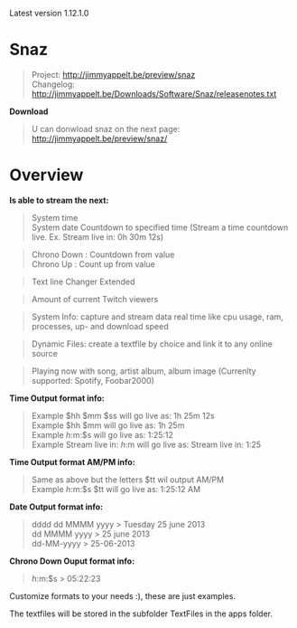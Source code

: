 Latest version 1.12.1.0

# Snaz
>Project: http://jimmyappelt.be/preview/snaz  
>Changelog: http://jimmyappelt.be/Downloads/Software/Snaz/releasenotes.txt  

**Download**

>U can donwload snaz on the next page:  
>http://jimmyappelt.be/preview/snaz/

# Overview

**Is able to stream the next:**  
>System time  
>System date
>Countdown to specified time (Stream a time countdown live. Ex. Stream live in: 0h 30m 12s)

>Chrono Down : Countdown from value  
>Chrono Up : Count up from value

>Text line Changer Extended

>Amount of current Twitch viewers

>System Info: capture and stream data real time like cpu usage, ram, processes, up- and download speed

>Dynamic Files: create a textfile by choice and link it to any online source

>Playing now with song, artist album, album image (Currenlty supported: Spotify, Foobar2000)

**Time Output format info:**  
>Example $hh $mm $ss will go live as: 1h 25m 12s  
>Example $hh $mm will go live as: 1h 25m  
>Example $h:$m:$s will go live as: 1:25:12  
>Example Stream live in: $h:$m will go live as: Stream live in: 1:25  

**Time Output format AM/PM info:**  
>Same as above but the letters $tt wil output AM/PM  
>Example $h:$m:$s $tt will go live as: 1:25:12 AM  

**Date Output format info:**  
>dddd dd MMMM yyyy > Tuesday 25 june 2013  
>dd MMMM yyyy > 25 june 2013  
>dd-MM-yyyy > 25-06-2013  

**Chrono Down Ouput format info:**  
>$h:$m:$s > 05:22:23  

Customize formats to your needs :), these are just examples.  
  
The textfiles will be stored in the subfolder TextFiles in the apps folder.  

